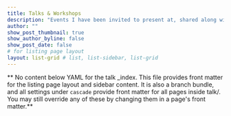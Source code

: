 ```yaml
---
title: Talks & Workshops
description: "Events I have been invited to present at, shared along with slides, videos, and other linkable resources.."
author: ""
show_post_thumbnail: true
show_author_byline: false
show_post_date: false
# for listing page layout
layout: list-grid # list, list-sidebar, list-grid
---
```


** No content below YAML for the talk _index. This file provides front matter for the listing page layout and sidebar content. It is also a branch bundle, and all settings under `cascade` provide front matter for all pages inside talk/. You may still override any of these by changing them in a page's front matter.**

